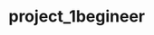 # project_1begineer
<!DOCTYPE HTML>
<html>
    <head>
        <title>
            project1
        </title>
        <style>
        .logo1{
            width: 200px;
            height: 200px;
           

        }
    </style>
    <meta charset="UTF-8">
    <meta name="viewport" content="width=device-width, initial-scale=1.0">
    
    </head>
    
    <body>
        <img style="width:1200px;height:600px;" src="https://images.pexels.com/photos/2049422/pexels-photo-2049422.jpeg?auto=compress&cs=tinysrgb&h=750&w=1260" alt="4k image">
        <table>
            <th>
                DETAILS            
            </th>
            <th>
                ANSWERS
            </th>
            <tr>
                <td>
                    NAME
                </td>
                <td>
                    CHIRAG BAJAJ
                </td>
            </tr>
            <tr>
                <td>
                    EMAIL
                </td>
                <td>
                    bajajc935@gmail.com
                </td>
            </tr>
            <tr>
                <td>
                    COURSE
                </td>
                <td>
                    BE
                </td>
           
            </tr>
            <tr>
                <td>
                    BRANCH
                </td>
                <td>
                    INFORMATION TECHNOLOGY
                </td>
            </tr>
            <tr>
                <td>
                    COLLEGE
                </td>
                <td>
                    PUSSGRC HOSHIARPUR
                </td>
            </tr>
        </table>

      <a href="https://www.linkedin.com/in/studyacer-point-a92365189/"  ><img style="border-radius: 100px;" src="https://cdn-icons-png.flaticon.com/512/174/174857.png" alt="linkedin" class="logo1"></a>
        <a href="https://github.com/Chirag-244"><img style="border-radius: 100px;" src="https://github.githubassets.com/images/modules/logos_page/GitHub-Mark.png"  alt="githubid" class="logo1"></a>
           <a href="mailto:bajajc935@gmail.com"><img src="https://cdn4.iconfinder.com/data/icons/social-media-logos-6/512/112-gmail_email_mail-512.png" alt="emaillink" class="logo1"></a>

    </body>
</html>
